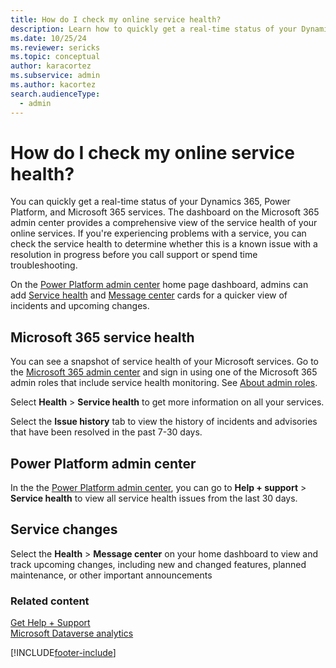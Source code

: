 ```yaml
---
title: How do I check my online service health?
description: Learn how to quickly get a real-time status of your Dynamics 365, Power Platform, and Microsoft 365 services.
ms.date: 10/25/24
ms.reviewer: sericks
ms.topic: conceptual
author: karacortez
ms.subservice: admin
ms.author: kacortez
search.audienceType: 
  - admin
---
```

# How do I check my online service health?

You can quickly get a real-time status of your Dynamics 365, Power Platform, and Microsoft 365 services. The dashboard on the Microsoft 365 admin center provides a comprehensive view of the service health of your online services. If you're experiencing problems with a service, you can check the service health to determine whether this is a known issue with a resolution in progress before you call support or spend time troubleshooting.

On the [Power Platform admin center](https://admin.powerplatform.microsoft.com) home page dashboard, admins can add [Service health](admin-documentation#monitor-service-health) and [Message center](admin-documentation#message-center) cards for a quicker view of incidents and upcoming changes.

## Microsoft 365 service health
You can see a snapshot of service health of your Microsoft services. Go to the [Microsoft 365 admin center](https://admin.microsoft.com/) and sign in using one of the Microsoft 365 admin roles that include service health monitoring. See [About admin roles](/microsoft-365/admin/add-users/about-admin-roles).  

Select **Health** > **Service health** to get more information on all your services.  

Select the **Issue history** tab to view the history of incidents and advisories that have been resolved in the past 7-30 days. 

## Power Platform admin center
In the the [Power Platform admin center](https://admin.powerplatform.microsoft.com/home), you can go to **Help + support** > **Service health** to view all service health issues from the last 30 days. 
  
## Service changes

Select the **Health** > **Message center** on your home dashboard to view and track upcoming changes, including new and changed features, planned maintenance, or other important announcements
  
### Related content
[Get Help + Support](get-help-support.md) <br />
[Microsoft Dataverse analytics](analytics-common-data-service.md)


[!INCLUDE[footer-include](../includes/footer-banner.md)]
